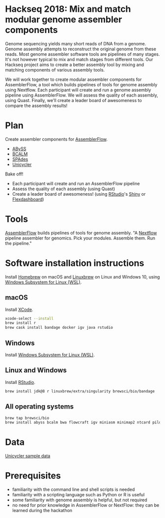 # Hackseq 2018: Mix and match modular genome assembler components

Genome sequencing yields many short reads of DNA from a genome. Genome assembly attempts to reconstruct the original genome from these reads. Most genome assembler software tools are pipelines of many stages. It's not however typical to mix and match stages from different tools. Our Hackseq project aims to create a better assembly tool by mixing and matching components of various assembly tools.

We will work together to create modular assembler components for AssemblerFlow, a tool which builds pipelines of tools for genome assembly using Nextflow. Each participant will create and run a genome assembly pipeline using AssemblerFlow. We will assess the quality of each assembly, using Quast. Finally, we'll create a leader board of awesomeness to compare the assembly results!

# Plan

Create assembler components for [AssemblerFlow](https://github.com/assemblerflow/flowcraft).

- [ABySS](https://github.com/bcgsc/abyss)
- [BCALM](https://github.com/GATB/bcalm)
- [SPAdes](https://github.com/ablab/spades)
- [Unicycler](https://github.com/rrwick/Unicycler)

Bake off!

- Each participant will create and run an AssemblerFlow pipeline
- Assess the quality of each assembly (using Quast)
- Create a leader board of awesomeness! (using [RStudio](https://www.rstudio.org)'s [Shiny](https://shiny.rstudio.com) or [Flexdashboard](https://rmarkdown.rstudio.com/flexdashboard/))

# Tools

[AssemblerFlow](https://github.com/assemblerflow/flowcraft) builds pipelines of tools for genome assembly. "A [Nextflow](https://www.nextflow.io) pipeline assembler for genomics. Pick your modules. Assemble them. Run the pipeline."

# Software installation instructions

Install [Homebrew](https://brew.sh) on macOS and [Linuxbrew](https://linuxbrew.sh) on Linux and Windows 10, using [Windows Subsystem for Linux (WSL)](https://docs.microsoft.com/en-us/windows/wsl/install-win10).

## macOS

Install [XCode](https://itunes.apple.com/ca/app/xcode/id497799835).

```sh
xcode-select --install
brew install r
brew cask install bandage docker igv java rstudio
```

## Windows

Install [Windows Subsystem for Linux (WSL)](https://docs.microsoft.com/en-us/windows/wsl/install-win10).

## Linux and Windows

Install [RStudio](https://www.rstudio.com/products/rstudio/download/).

```sh
brew install jdk@8 r linuxbrew/extra/singularity brewsci/bio/bandage
```

## All operating systems

```sh
brew tap brewsci/bio
brew install abyss bcalm bwa flowcraft igv miniasm minimap2 ntcard pilon samtools spades unicycler
```

# Data

[Unicycler sample data](https://github.com/rrwick/Unicycler/tree/master/sample_data)

# Prerequisites

- familiarity with the command line and shell scripts is needed
- familiarity with a scripting language such as Python or R is useful
- some familiarity with genome assembly is helpful, but not required
- no need for prior knowledge in AssemblerFlow or NextFlow: they can be learned during the hackathon
